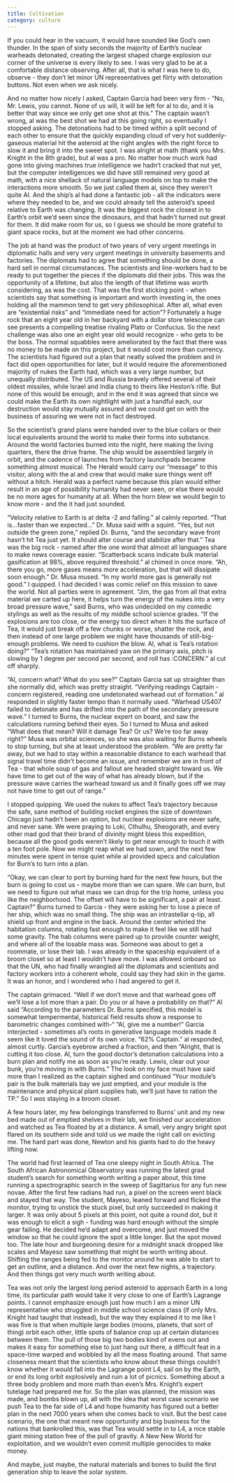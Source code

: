 ```yaml
---
title: Cultivation
category: culture
---
```

If you could hear in the vacuum, it would have sounded like God’s own thunder. In the span of sixty seconds the majority of Earth’s nuclear warheads detonated, creating the largest shaped charge explosion our corner of the universe is every likely to see. I was very glad to be at a comfortable distance observing. After all, that is what I was here to do, observe - they don’t let minor UN representatives get flirty with detonation buttons. Not even when we ask nicely.

And no matter how nicely I asked, Captain Garcia had been very firm - “No, Mr. Lewis, you cannot. None of us will, it will be left for al to do, and it is better that way since we only get one shot at this.” The captain wasn’t wrong, al was the best shot we had at this going right, so eventually I stopped asking. The detonations had to be timed within a split second of each other to ensure that the quickly expanding cloud of very hot suddenly-gaseous material hit the asteroid at the right angles with the right force to slow it and bring it into the sweet spot. I was alright at math (thank you Mrs. Knight in the 8th grade), but al was a pro. No matter how much work had gone into giving machines true intelligence we hadn’t cracked that nut yet, but the computer intelligences we did have still remained very good at math, with a nice shellack of natural language models on top to make the interactions more smooth. So we just called them al, since they weren’t quite AI. And the ship’s al had done a fantastic job - all the indicators were where they needed to be, and we could already tell the asteroid’s speed relative to Earth was changing. It was the biggest rock the closest in to Earth’s orbit we’d seen since the dinosaurs, and that hadn’t turned out great for them. It did make room for us, so I guess we should be more grateful to giant space rocks, but at the moment we had other concerns.

The job at hand was the product of two years of very urgent meetings in diplomatic halls and very very urgent meetings in university basements and factories. The diplomats had to agree that something should be done, a hard sell in normal circumstances. The scientists and line-workers had to be ready to put together the pieces if the diplomats did their jobs. This was the opportunity of a lifetime, but also the length of that lifetime was worth considering, as was the cost. That was the first sticking point - when scientists say that something is important and worth investing in, the ones holding all the mammon tend to get very philosophical. After all, what even are “existential risks” and “immediate need for action”? Fortunately a huge rock that an eight year old in her backyard with a dollar store telescope can see presents a compelling treatise rivaling Plato or Confucius. So the next challenge was also one an eight year old would recognize - who gets to be the boss. The normal squabbles were ameliorated by the fact that there was no money to be made on this project, but it would cost more than currency. The scientists had figured out a plan that neatly solved the problem and in fact did open opportunities for later, but it would require the aforementioned majority of nukes the Earth had, which was a very large number, but unequally distributed. The US and Russia bravely offered several of their oldest missiles, while Israel and India clung to theirs like Heston’s rifle. But none of this would be enough, and in the end it was agreed that since we could make the Earth its own nightlight with just a handful each, our destruction would stay mutually assured and we could get on with the business of assuring we were not in fact destroyed.

So the scientist’s grand plans were handed over to the blue collars or their local equivalents around the world to make their forms into substance. Around the world factories burned into the night, here making the living quarters, there the drive frame. The ship would be assembled largely in orbit, and the cadence of launches from factory launchpads became something almost musical. The Herald would carry our “message” to this visitor, along with the al and crew that would make sure things went off without a hitch. Herald was a perfect name because this plan would either result in an age of possibility humanity had never seen, or else there would be no more ages for humanity at all. When the horn blew we would begin to know more - and the it had just sounded.

“Velocity relative to Earth is at delta -2 and falling.” al calmly reported. “That is…faster than we expected…” Dr. Musa said with a squint. “Yes, but not outside the green zone,” replied Dr. Burns, “and the secondary wave front hasn’t hit Tea just yet. It should alter course and stabilize after that.” Tea was the big rock - named after the one word that almost all languages share to make news coverage easier. “Scatterback scans indicate bulk material gasification at 98%, above required threshold.” al chimed in once more. “Ah, there you go, more gases means more acceleration, but that will dissipate soon enough.” Dr. Musa mused. “In my world more gas is generally not good.” I quipped. I had decided I was comic relief on this mission to save the world. Not all parties were in agreement. “Jim, the gas from all that extra material we carted up here, it helps turn the energy of the nukes into a very broad pressure wave,” said Burns, who was undecided on my comedic stylings as well as the results of my middle school science grades. “If the explosions are too close, or the energy too direct when it hits the surface of Tea, it would just break off a few chunks or worse, shatter the rock, and then instead of one large problem we might have thousands of still-big-enough problems. We need to cushion the blow. Al, what is Tea’s rotation doing?” “Tea’s rotation has maintained yaw on the primary axis, pitch is slowing by 1 degree per second per second, and roll has :CONCERN:” al cut off sharply.

“Al, concern what? What do you see?” Captain Garcia sat up straighter than she normally did, which was pretty straight. “Verifying readings Captain - concern registered, reading one undetonated warhead out of formation.” al responded in slightly faster tempo than it normally used. “Warhead US407 failed to detonate and has drifted into the path of the secondary pressure wave.” I turned to Burns, the nuclear expert on board, and saw the calculations running behind their eyes. So I turned to Musa and asked “What does that mean? Will it damage Tea? Or us? We’re too far away right?” Musa was orbital sciences, so she was also waiting for Burns wheels to stop turning, but she at least understood the problem. “We are pretty far away, but we had to stay within a reasonable distance to each warhead that signal travel time didn’t become an issue, and remember we are in front of Tea - that whole soup of gas and fallout are headed straight toward us. We have time to get out of the way of what has already blown, but if the pressure wave carries the warhead toward us and it finally goes off we may not have time to get out of range.”

I stopped quipping. We used the nukes to affect Tea’s trajectory because the safe, sane method of building rocket engines the size of downtown Chicago just hadn’t been an option, but nuclear explosions are never safe, and never sane. We were praying to Loki, Cthulhu, Sheogorath, and every other mad god that their brand of divinity might bless this expedition, because all the good gods weren’t likely to get near enough to touch it with a ten foot pole. Now we might reap what we had sown, and the next few minutes were spent in tense quiet while al provided specs and calculation for Burn’s to turn into a plan.

“Okay, we can clear to port by burning hard for the next few hours, but the burn is going to cost us - maybe more than we can spare. We can burn, but we need to figure out what mass we can drop for the trip home, unless you like the neighborhood. The offset will have to be significant, a pair at least. Captain?” Burns turned to Garcia - they were asking her to lose a piece of her ship, which was no small thing. The ship was an intrastellar q-tip, all shield up front and engine in the back. Around the center whirled the habitation columns, rotating fast enough to make it feel like we still had some gravity. The hab columns were paired up to provide counter weight, and where all of the losable mass was. Someone was about to get a roommate, or lose their lab. I was already in the spaceship equivalent of a broom closet so at least I wouldn’t have move. I was allowed onboard so that the UN, who had finally wrangled all the diplomats and scientists and factory workers into a coherent whole, could say they had skin in the game. It was an honor, and I wondered who I had angered to get it.

The captain grimaced. “Well if we don’t move and that warhead goes off we’ll lose a lot more than a pair. Do you or al have a probability on that?” Al said “According to the parameters Dr. Burns specified, this model is somewhat tempermental, historical field results show a response to barometric changes combined with-“ “Al, give me a number!” Garcia interjected - sometimes al’s roots in generative language models made it seem like it loved the sound of its own voice. “62% Captain.” al responded, almost curtly. Garcia’s eyebrow arched a fraction, and then “Alright, that is cutting it too close. Al, turn the good doctor’s detonation calculations into a burn plan and notify me as soon as you’re ready. Lewis, clear out your bunk, you’re moving in with Burns.” The look on my face must have said more than I realized as the captain sighed and continued “Your module’s pair is the bulk materials bay we just emptied, and your module is the maintenance and physical plant supplies hab, we’ll just have to ration the TP.” So I *was* staying in a broom closet.

A few hours later, my few belongings transferred to Burns' unit and my new bed made out of emptied shelves in their lab, we finished our acceleration and watched as Tea floated by at a distance. A small, very angry bright spot flared on its southern side and told us we made the right call on evicting me. The hard part was done, Newton and his giants had to do the heavy lifting now.

The world had first learned of Tea one sleepy night in South Africa. The South African Astronomical Observatory was running the latest grad student’s search for something worth writing a paper about, this time running a spectrographic search in the sweep of Sagittarius for any fun new novae. After the first few radians had run, a pixel on the screen went black and stayed that way. The student, Mayeso, leaned forward and flicked the monitor, trying to unstick the stuck pixel, but only succeeded in making it larger. It was only about 5 pixels at this point, not quite a round dot, but it was enough to elicit a sigh - funding was hard enough without the simple gear failing. He decided he’d adapt and overcome, and just moved the window so that he could ignore the spot a little longer. But the spot moved too. The late hour and burgeoning desire for a midnight snack dropped like scales and Mayeso saw something that might be worth writing about. Shifting the ranges being fed to the monitor around he was able to start to get an outline, and a distance. And over the next few nights, a trajectory. And then things got very much worth writing about.

Tea was not only the largest long period asteroid to approach Earth in a long time, its particular path would take it very close to one of Earth’s Lagrange points. I cannot emphasize enough just how much I am a minor UN representative who struggled in middle school science class (if only Mrs. Knight had taught that instead), but the way they explained it to me like I was five is that when multiple large bodies (moons, planets, that sort of thing) orbit each other, little spots of balance crop up at certain distances between them. The pull of those big two bodies kind of evens out and makes it easy for something else to just hang out there, a difficult feat in a space-time warped and wobbled by all the mass floating around. That same closeness meant that the scientists who know about these things couldn’t know whether it would fall into the Lagrange point L4, sail on by the Earth, or end its long orbit explosively and ruin a lot of picnics. Something about a three body problem and more math than even’s Mrs. Knight’s expert tutelage had prepared me for. So the plan was planned, the mission was made, and bombs blown up, all with the idea that worst case scenario we push Tea to the far side of L4 and hope humanity has figured out a better plan in the next 7000 years when she comes back to visit. But the best case scenario, the one that meant new opportunity and big business for the nations that bankrolled this, was that Tea would settle in to L4, a nice stable giant mining station free of the pull of gravity. A New New World for exploitation, and we wouldn’t even commit multiple genocides to make money.

And maybe, just maybe, the natural materials and bones to build the first generation ship to leave the solar system.
